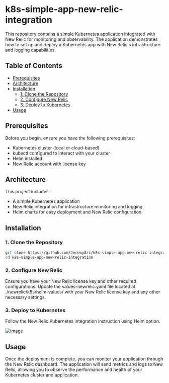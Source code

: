 # k8s-simple-app-new-relic-integration

This repository contains a simple Kubernetes application integrated with New Relic for monitoring and observability. The application demonstrates how to set up and deploy a Kubernetes app with New Relic's infrastructure and logging capabilities.

## Table of Contents

- [Prerequisites](#prerequisites)
- [Architecture](#architecture)
- [Installation](#installation)
  - [1. Clone the Repository](#1-clone-the-repository)
  - [2. Configure New Relic](#2-configure-new-relic)
  - [3. Deploy to Kubernetes](#3-deploy-to-kubernetes)
- [Usage](#usage)

## Prerequisites

Before you begin, ensure you have the following prerequisites:

- Kubernetes cluster (local or cloud-based)
- kubectl configured to interact with your cluster
- Helm installed
- New Relic account with license key

## Architecture

This project includes:

- A simple Kubernetes application
- New Relic integration for infrastructure monitoring and logging
- Helm charts for easy deployment and New Relic configuration

## Installation

### 1. Clone the Repository

```sh
git clone https://github.com/JeremyArc/k8s-simple-app-new-relic-integration.git
cd k8s-simple-app-new-relic-integration
```
### 2. Configure New Relic
Ensure you have your New Relic license key and other required configurations. Update the values-newrelic.yaml file located at ./newrelic/k8s/helm-values/ with your New Relic license key and any other necessary settings.

### 3. Deploy to Kubernetes
Follow the New Relic Kubernetes integration instruction using Helm option.

![image](https://github.com/user-attachments/assets/ae1c9083-d139-4c68-8226-9bdc4a21030f)

## Usage
Once the deployment is complete, you can monitor your application through the New Relic dashboard. The application will send metrics and logs to New Relic, allowing you to observe the performance and health of your Kubernetes cluster and application.



